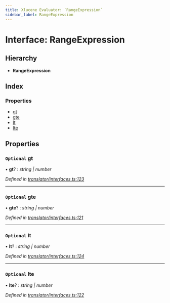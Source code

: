 ```yaml
---
title: Xlucene Evaluator: `RangeExpression`
sidebar_label: RangeExpression
---
```


# Interface: RangeExpression

## Hierarchy

* **RangeExpression**

## Index

### Properties

* [gt](rangeexpression.md#optional-gt)
* [gte](rangeexpression.md#optional-gte)
* [lt](rangeexpression.md#optional-lt)
* [lte](rangeexpression.md#optional-lte)

## Properties

### `Optional` gt

• **gt**? : *string | number*

*Defined in [translator/interfaces.ts:123](https://github.com/terascope/teraslice/blob/0ae31df4/packages/xlucene-evaluator/src/translator/interfaces.ts#L123)*

___

### `Optional` gte

• **gte**? : *string | number*

*Defined in [translator/interfaces.ts:121](https://github.com/terascope/teraslice/blob/0ae31df4/packages/xlucene-evaluator/src/translator/interfaces.ts#L121)*

___

### `Optional` lt

• **lt**? : *string | number*

*Defined in [translator/interfaces.ts:124](https://github.com/terascope/teraslice/blob/0ae31df4/packages/xlucene-evaluator/src/translator/interfaces.ts#L124)*

___

### `Optional` lte

• **lte**? : *string | number*

*Defined in [translator/interfaces.ts:122](https://github.com/terascope/teraslice/blob/0ae31df4/packages/xlucene-evaluator/src/translator/interfaces.ts#L122)*
